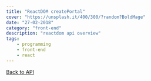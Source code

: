 ```yaml
---
title: "ReactDOM createPortal"
cover: "https://unsplash.it/400/300/?random?BoldMage"
date: "27-02-2018"
category: "front-end"
description: "reactdom api overview"
tags:
    - programming
    - front-end
    - react
---
```


<a href="/react-dom-api">Back to API</a>

